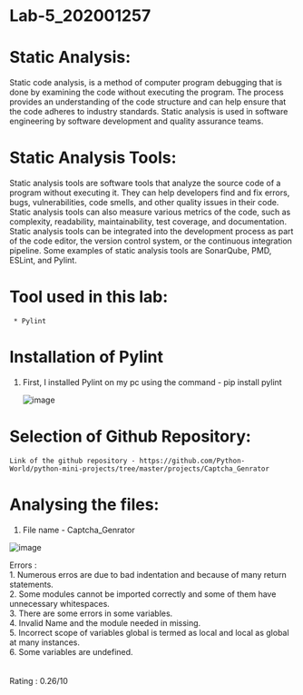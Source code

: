 # Lab-5_202001257

# Static Analysis:

Static code analysis, is a method of computer program debugging that is done by examining the code without executing the program. The process provides an understanding of the code structure and can help ensure that the code adheres to industry standards. Static analysis is used in software engineering by software development and quality assurance teams.

# Static Analysis Tools:

Static analysis tools are software tools that analyze the source code of a program without executing it. They can help developers find and fix errors, bugs, vulnerabilities, code smells, and other quality issues in their code. Static analysis tools can also measure various metrics of the code, such as complexity, readability, maintainability, test coverage, and documentation. Static analysis tools can be integrated into the development process as part of the code editor, the version control system, or the continuous integration pipeline. Some examples of static analysis tools are SonarQube, PMD, ESLint, and Pylint.

# Tool used in this lab: 
     * Pylint

# Installation of Pylint

1. First, I installed Pylint on my pc using the command - pip install pylint

    ![image](https://user-images.githubusercontent.com/75672638/227491815-42098daa-abc2-4273-8953-7e6656219d7b.png)

# Selection of Github Repository:
    
    Link of the github repository - https://github.com/Python-World/python-mini-projects/tree/master/projects/Captcha_Genrator
    
# Analysing the files:
1. File name - Captcha_Genrator

![image](https://user-images.githubusercontent.com/75672638/227495232-2fb55408-f4a5-4c9c-ab75-cefdc4ccc494.png)

Errors : <br> 1. Numerous erros are due to bad indentation and because of many return statements.
         <br> 2. Some modules cannot be imported correctly and some of them have unnecessary whitespaces. 
         <br> 3. There are some errors in some variables.
         <br> 4. Invalid Name and the module needed in missing.
         <br> 5. Incorrect scope of variables global is termed as local and local as global at many instances.
         <br> 6. Some variables are undefined.         
<br> <br>Rating : 0.26/10 


